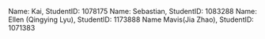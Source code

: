 Name: Kai, StudentID: 1078175
Name: Sebastian, StudentID: 1083288
Name: Ellen (Qingying Lyu), StudentID: 1173888
Name Mavis(Jia Zhao), StudentID: 1071383
